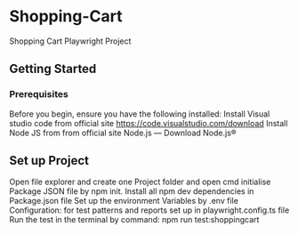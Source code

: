# Shopping-Cart
Shopping Cart Playwright Project

## Getting Started
### Prerequisites
Before you begin, ensure you have the following installed:
Install Visual studio code from official site https://code.visualstudio.com/download
Install Node JS from from official site Node.js — Download Node.js®

## Set up Project
Open file explorer and create one Project folder and open cmd initialise Package JSON file by npm init.
Install all npm dev dependencies in Package.json file
Set up the environment Variables by .env file
Configuration: for test patterns and reports set up in playwright.config.ts file
Run the test in the terminal by command:  npm run test:shoppingcart
